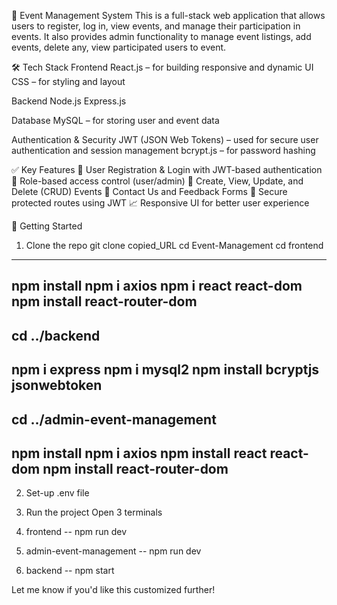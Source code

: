 🎉 Event Management System
This is a full-stack web application that allows users to register, log in, view events, and manage their participation in events. It also provides admin functionality to manage event listings, add events, delete any, view participated users to event.

🛠️ Tech Stack
Frontend
React.js – for building responsive and dynamic UI
CSS – for styling and layout

Backend
Node.js
Express.js

Database
MySQL – for storing user and event data

Authentication & Security
JWT (JSON Web Tokens) – used for secure user authentication and session management
bcrypt.js – for password hashing

✅ Key Features
🔐 User Registration & Login with JWT-based authentication
👥 Role-based access control (user/admin)
📅 Create, View, Update, and Delete (CRUD) Events
📨 Contact Us and Feedback Forms
📃 Secure protected routes using JWT
📈 Responsive UI for better user experience

🚀 Getting Started
1. Clone the repo
  git clone copied_URL
  cd Event-Management
  cd frontend
  --------------------------
  npm install
  npm i axios
  npm i react react-dom
  npm install react-router-dom
  --------------------------
  cd ../backend
  --------------------------
  npm i express
  npm i mysql2
  npm install bcryptjs jsonwebtoken
  --------------------------
  cd ../admin-event-management
  --------------------------
  npm install
  npm i axios
  npm install react react-dom
  npm install react-router-dom
--------------------------

2. Set-up .env file

3. Run the project
Open 3 terminals
1. frontend -- npm run dev
2. admin-event-management -- npm run dev
3. backend -- npm start

Let me know if you'd like this customized further!
